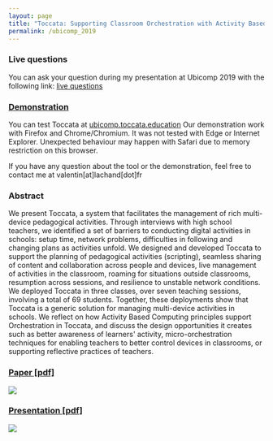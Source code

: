 ```yaml
---
layout: page
title: "Toccata: Supporting Classroom Orchestration with Activity Based Computing"
permalink: /ubicomp_2019
---
```

### Live questions
You can ask your question during my presentation at Ubicomp 2019 with the following link: [live questions](https://app.sli.do/event/jgwdfzb1)

### [Demonstration](ubicomp.toccata.education)
You can test Toccata at [ubicomp.toccata.education](ubicomp.toccata.education)
Our demonstration work with Firefox and Chrome/Chromium. It was not tested with Edge or Internet Explorer. Unexpected behaviour may happen with Safari due to memory restriction on this browser.

If you have any question about the tool or the demonstration, feel free to contact me at valentin\[at\]lachand\[dot\]fr

### Abstract
We present Toccata, a system that facilitates the management of rich multi-device pedagogical activities. Through interviews with high school teachers, we identified a set of barriers to conducting digital activities in schools: setup time, network problems, difficulties in following and changing plans as activities unfold. We designed and developed Toccata to support the planning of pedagogical activities (scripting), seamless sharing of content and collaboration across people and devices, live management of activities in the classroom, roaming for situations outside classrooms, resumption across sessions, and resilience to unstable network conditions. We deployed Toccata in three classes, over seven teaching sessions, involving a total of 69 students. Together, these deployments show that Toccata is a generic solution for managing multi-device activities in schools. We reflect on how Activity Based Computing principles support Orchestration in Toccata, and discuss the design opportunities it creates such as better awareness of learners' activity, micro-orchestration techniques for enabling teachers to better control devices in classrooms, or supporting reflective practices of teachers. 

### [Paper [pdf]](https://hal.archives-ouvertes.fr/hal-02136481/document)
<a href="https://hal.archives-ouvertes.fr/hal-02136481/document">
  <img src="https://valentin.lachand.net/documents/2019/paper_ubicomp_thumbnail.png"/>
 </a>

### [Presentation [pdf]](https://docs.google.com/presentation/d/1qmoVolMyzQ7etLfP6kaOxNvE5CQo0t-7Wo5Hdu90m_M/export/pdf)
<a href="https://docs.google.com/presentation/d/1qmoVolMyzQ7etLfP6kaOxNvE5CQo0t-7Wo5Hdu90m_M/export/pdf">
  <img src="https://valentin.lachand.net/documents/2019/presentation_ubicomp_thumbnail.png"/>
 </a>
